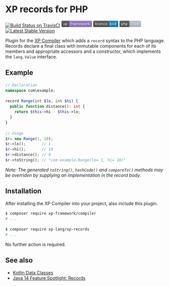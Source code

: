 XP records for PHP
==================

[![Build Status on TravisCI](https://secure.travis-ci.org/xp-lang/xp-records.svg)](http://travis-ci.org/xp-lang/xp-records)
[![XP Framework Module](https://raw.githubusercontent.com/xp-framework/web/master/static/xp-framework-badge.png)](https://github.com/xp-framework/core)
[![BSD Licence](https://raw.githubusercontent.com/xp-framework/web/master/static/licence-bsd.png)](https://github.com/xp-framework/core/blob/master/LICENCE.md)
[![Requires PHP 7.0+](https://raw.githubusercontent.com/xp-framework/web/master/static/php-7_0plus.png)](http://php.net/)
[![Latest Stable Version](https://poser.pugx.org/xp-lang/xp-records/version.png)](https://packagist.org/packages/xp-lang/xp-records)

Plugin for the [XP Compiler](https://github.com/xp-framework/compiler/) which adds a `record` syntax to the PHP language. Records declare a final class with immutable components for each of its members and appropriate accessors and a constructor, which implements the `lang.Value` interface.

Example
-------

```php
// Declaration
namespace com\example;

record Range(int $lo, int $hi) {
  public function distance(): int {
    return $this->hi - $this->lo;
  }
}

// Usage
$r= new Range(1, 10);
$r->lo();       // 1
$r->hi();       // 10
$r->distance(); // 9
$r->toString(); // "com.example.Range(lo= 1, hi= 10)"
```

*Note: The generated `toString()`, `hashCode()` and `compareTo()` methods may be overriden by supplying an implementation in the record body.*

Installation
------------
After installing the XP Compiler into your project, also include this plugin.

```bash
$ composer require xp-framework/compiler
# ...

$ composer require xp-lang/xp-records
# ...
```

No further action is required.

See also
--------
* [Kotlin Data Classes](https://kotlinlang.org/docs/reference/data-classes.html)
* [Java 14 Feature Spotlight: Records](https://www.infoq.com/articles/java-14-feature-spotlight/)
